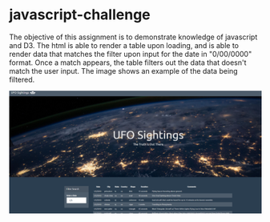 # javascript-challenge

The objective of this assignment is to demonstrate knowledge of javascript and D3. The html is able to render a table upon loading, and is able to render data that matches the filter upon input for the date in "0/00/0000" format. Once a match appears, the table filters out the data that doesn't match the user input. The image shows an example of the data being filtered.

<img src = "UFO-level-1/static/images/UFO-sightings.png">